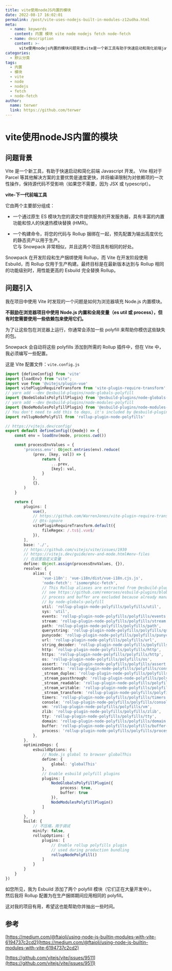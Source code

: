 ```yaml
---
title: vite使用nodeJS内置的模块
date: 2022-08-17 16:02:01
permalink: /post/vite-uses-nodejs-built-in-modules-z12udha.html
meta:
  - name: keywords
    content: 内置 模块 vite node nodejs fetch node-fetch
  - name: description
    content: >-
      vite使用nodejs内置的模块问题背景vite是一个新工具有助于快速启动和简化前端javascript开发。vite相对于parcel等其他解决方案的主要优势是速度更快并将编译限制为对依赖项的一次性操作保持源代码不受影响（如果您不需要因为jsx或typescript）。vite下一代前端工具它由两个主要部分组成_一个通过原生es模块为您的源文件提供服务的开发服务器具有丰富的内置功能和惊人的快速热模块替换(hmr)。一个构建命令将您的代码与rollup捆绑在一起预先配置为输出高度优化的静态资产以用于生产
categories:
  - 默认分类
tags:
  - 内置
  - 模块
  - vite
  - node
  - nodejs
  - fetch
  - node-fetch
author:
  name: terwer
  link: https://github.com/terwer
---
```

# vite使用nodeJS内置的模块



## 问题背景

Vite 是一个新工具，有助于快速启动和简化前端 Javascript 开发。 Vite 相对于 Parcel 等其他解决方案的主要优势是速度更快，并将编译限制为对依赖项的一次性操作，保持源代码不受影响（如果您不需要，因为 JSX 或 typescript）。

**vite-下一代前端工具**

它由两个主要部分组成：

* 一个通过原生 ES 模块为您的源文件提供服务的开发服务器，具有丰富的内置功能和惊人的快速热模块替换 (HMR)。

* 一个构建命令，将您的代码与 Rollup 捆绑在一起，预先配置为输出高度优化的静态资产以用于生产。  
  它与 Snowpack 非常相似，并且这两个项目具有相同的好处。

Snowpack 在开发阶段和生产捆绑使用 Rollup，而 Vite 在开发阶段使用 Esbuild，而 Rollup 仅用于生产构建。最终目标是在最新版本达到与 Rollup 相同的功能级别时，用性能更高的 Esbuild 完全替换 Rollup。

## 问题引入

我在项目中使用 Vite 时发现的一个问题是如何为浏览器填充 Node.js 内置模块。

**不鼓励在浏览器项目中使用 Node.js 内置和全局变量（es util 或 process），但有时您需要使用一些依赖包来使用它们。**

为了让这些包在浏览器上运行，你通常会添加一些 polyfill 来帮助你模仿这些缺失的包。

Snowpack 会自动将这些 polyfills 添加到所需的 Rollup 插件中，但在 Vite 中，我必须编写一些配置。

这是 Vite 配置文件：`vite.config.js`

```ts
import {defineConfig} from 'vite'
import {loadEnv} from "vite";
import vue from '@vitejs/plugin-vue'
import vitePluginRequireTransform from 'vite-plugin-require-transform';
// yarn add --dev @esbuild-plugins/node-globals-polyfill
import {NodeGlobalsPolyfillPlugin} from '@esbuild-plugins/node-globals-polyfill'
// yarn add --dev @esbuild-plugins/node-modules-polyfill
import {NodeModulesPolyfillPlugin} from '@esbuild-plugins/node-modules-polyfill'
// You don't need to add this to deps, it's included by @esbuild-plugins/node-modules-polyfill
import rollupNodePolyFill from 'rollup-plugin-node-polyfills'

// https://vitejs.dev/config/
export default defineConfig(({mode}) => {
    const env = loadEnv(mode, process.cwd())

    const processEnvValues = {
        'process.env': Object.entries(env).reduce(
            (prev, [key, val]) => {
                return {
                    ...prev,
                    [key]: val,
                }
            },
            {},
        )
    }

    return {
        plugins: [
            vue(),
            // https://github.com/WarrenJones/vite-plugin-require-transform/issues/10
            // @ts-ignore
            vitePluginRequireTransform.default({
                fileRegex: /.ts$|.vue$/
            }),
        ],
        base: './',
        // https://github.com/vitejs/vite/issues/1930
        // https://vitejs.dev/guide/env-and-mode.html#env-files
        // 在这里自定义变量
        define: Object.assign(processEnvValues, {}),
        resolve: {
            alias: {
                'vue-i18n': 'vue-i18n/dist/vue-i18n.cjs.js',
                'node-fetch': 'isomorphic-fetch',
                // This Rollup aliases are extracted from @esbuild-plugins/node-modules-polyfill,
                // see https://github.com/remorses/esbuild-plugins/blob/master/node-modules-polyfill/src/polyfills.ts
                // process and buffer are excluded because already managed
                // by node-globals-polyfill
                util: 'rollup-plugin-node-polyfills/polyfills/util',
                sys: 'util',
                events: 'rollup-plugin-node-polyfills/polyfills/events',
                stream: 'rollup-plugin-node-polyfills/polyfills/stream',
                path: 'rollup-plugin-node-polyfills/polyfills/path',
                querystring: 'rollup-plugin-node-polyfills/polyfills/qs',
                punycode: 'rollup-plugin-node-polyfills/polyfills/punycode',
                url: 'rollup-plugin-node-polyfills/polyfills/url',
                string_decoder: 'rollup-plugin-node-polyfills/polyfills/string-decoder',
                http: 'rollup-plugin-node-polyfills/polyfills/http',
                https: 'rollup-plugin-node-polyfills/polyfills/http',
                os: 'rollup-plugin-node-polyfills/polyfills/os',
                assert: 'rollup-plugin-node-polyfills/polyfills/assert',
                constants: 'rollup-plugin-node-polyfills/polyfills/constants',
                _stream_duplex: 'rollup-plugin-node-polyfills/polyfills/readable-stream/duplex',
                _stream_passthrough: 'rollup-plugin-node-polyfills/polyfills/readable-stream/passthrough',
                _stream_readable: 'rollup-plugin-node-polyfills/polyfills/readable-stream/readable',
                _stream_writable: 'rollup-plugin-node-polyfills/polyfills/readable-stream/writable',
                _stream_transform: 'rollup-plugin-node-polyfills/polyfills/readable-stream/transform',
                timers: 'rollup-plugin-node-polyfills/polyfills/timers',
                console: 'rollup-plugin-node-polyfills/polyfills/console',
                vm: 'rollup-plugin-node-polyfills/polyfills/vm',
                zlib: 'rollup-plugin-node-polyfills/polyfills/zlib',
                tty: 'rollup-plugin-node-polyfills/polyfills/tty',
                domain: 'rollup-plugin-node-polyfills/polyfills/domain',
                buffer: 'rollup-plugin-node-polyfills/polyfills/buffer-es6', // add buffer
                process: 'rollup-plugin-node-polyfills/polyfills/process-es6', // add process
            },
        },
        optimizeDeps: {
            esbuildOptions: {
                // Node.js global to browser globalThis
                define: {
                    global: 'globalThis'
                },
                // Enable esbuild polyfill plugins
                plugins: [
                    NodeGlobalsPolyfillPlugin({
                        process: true,
                        buffer: true
                    }),
                    NodeModulesPolyfillPlugin()
                ]
            }
        },
        build: {
            // 不压缩，用于调试
            minify: false,
            rollupOptions: {
                plugins: [
                    // Enable rollup polyfills plugin
                    // used during production bundling
                    rollupNodePolyFill()
                ]
            }
        }
    }
})
```

如您所见，我为 Esbuild 添加了两个 polyfill 模块（它们正在大量开发中）。  
然后我将 Rollup 配置为在生产捆绑期间应用相同的 polyfill。

这对我的项目有用，希望这也能帮助你并抽出一些时间。

## 参考

[https://medium.com/@ftaioli/using-node-js-builtin-modules-with-vite-6194737c2cd2](https://medium.com/@ftaioli/using-node-js-builtin-modules-with-vite-6194737c2cd2)

[https://github.com/vitejs/vite/issues/9511](https://github.com/vitejs/vite/issues/9511)
